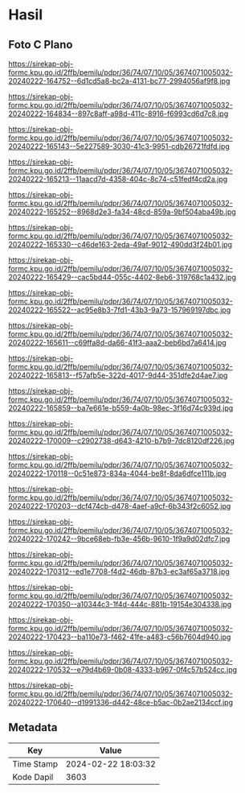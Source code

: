 # Hasil

## Foto C Plano

https://sirekap-obj-formc.kpu.go.id/2ffb/pemilu/pdpr/36/74/07/10/05/3674071005032-20240222-164752--6d1cd5a8-bc2a-4131-bc77-2994056af9f8.jpg

https://sirekap-obj-formc.kpu.go.id/2ffb/pemilu/pdpr/36/74/07/10/05/3674071005032-20240222-164834--897c8aff-a98d-411c-8916-f6993cd6d7c8.jpg

https://sirekap-obj-formc.kpu.go.id/2ffb/pemilu/pdpr/36/74/07/10/05/3674071005032-20240222-165143--5e227589-3030-41c3-9951-cdb26721fdfd.jpg

https://sirekap-obj-formc.kpu.go.id/2ffb/pemilu/pdpr/36/74/07/10/05/3674071005032-20240222-165213--11aacd7d-4358-404c-8c74-c51fedf4cd2a.jpg

https://sirekap-obj-formc.kpu.go.id/2ffb/pemilu/pdpr/36/74/07/10/05/3674071005032-20240222-165252--8968d2e3-fa34-48cd-859a-9bf504aba49b.jpg

https://sirekap-obj-formc.kpu.go.id/2ffb/pemilu/pdpr/36/74/07/10/05/3674071005032-20240222-165330--c46de163-2eda-49af-9012-490dd3f24b01.jpg

https://sirekap-obj-formc.kpu.go.id/2ffb/pemilu/pdpr/36/74/07/10/05/3674071005032-20240222-165429--cac5bd44-055c-4402-8eb6-319768c1a432.jpg

https://sirekap-obj-formc.kpu.go.id/2ffb/pemilu/pdpr/36/74/07/10/05/3674071005032-20240222-165522--ac95e8b3-7fd1-43b3-9a73-157969197dbc.jpg

https://sirekap-obj-formc.kpu.go.id/2ffb/pemilu/pdpr/36/74/07/10/05/3674071005032-20240222-165611--c69ffa8d-da66-41f3-aaa2-beb6bd7a6414.jpg

https://sirekap-obj-formc.kpu.go.id/2ffb/pemilu/pdpr/36/74/07/10/05/3674071005032-20240222-165813--f57afb5e-322d-4017-9d44-351dfe2d4ae7.jpg

https://sirekap-obj-formc.kpu.go.id/2ffb/pemilu/pdpr/36/74/07/10/05/3674071005032-20240222-165859--ba7e661e-b559-4a0b-98ec-3f16d74c939d.jpg

https://sirekap-obj-formc.kpu.go.id/2ffb/pemilu/pdpr/36/74/07/10/05/3674071005032-20240222-170009--c2902738-d643-4210-b7b9-7dc8120df226.jpg

https://sirekap-obj-formc.kpu.go.id/2ffb/pemilu/pdpr/36/74/07/10/05/3674071005032-20240222-170118--0c51e873-834a-4044-be8f-8da6dfce111b.jpg

https://sirekap-obj-formc.kpu.go.id/2ffb/pemilu/pdpr/36/74/07/10/05/3674071005032-20240222-170203--dcf474cb-d478-4aef-a9cf-6b343f2c6052.jpg

https://sirekap-obj-formc.kpu.go.id/2ffb/pemilu/pdpr/36/74/07/10/05/3674071005032-20240222-170242--9bce68eb-fb3e-456b-9610-1f9a9d02dfc7.jpg

https://sirekap-obj-formc.kpu.go.id/2ffb/pemilu/pdpr/36/74/07/10/05/3674071005032-20240222-170312--ed1e7708-f4d2-46db-87b3-ec3af65a3718.jpg

https://sirekap-obj-formc.kpu.go.id/2ffb/pemilu/pdpr/36/74/07/10/05/3674071005032-20240222-170350--a10344c3-1f4d-444c-881b-19154e304338.jpg

https://sirekap-obj-formc.kpu.go.id/2ffb/pemilu/pdpr/36/74/07/10/05/3674071005032-20240222-170423--ba110e73-f462-41fe-a483-c56b7604d940.jpg

https://sirekap-obj-formc.kpu.go.id/2ffb/pemilu/pdpr/36/74/07/10/05/3674071005032-20240222-170532--e79d4b69-0b08-4333-b967-0f4c57b524cc.jpg

https://sirekap-obj-formc.kpu.go.id/2ffb/pemilu/pdpr/36/74/07/10/05/3674071005032-20240222-170640--d1991336-d442-48ce-b5ac-0b2ae2134ccf.jpg


## Metadata

| Key        | Value               |
| ---------- | ------------------- |
| Time Stamp | 2024-02-22 18:03:32 |
| Kode Dapil | 3603                |



